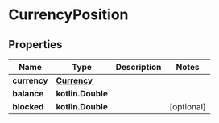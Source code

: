 
# CurrencyPosition

## Properties
Name | Type | Description | Notes
------------ | ------------- | ------------- | -------------
**currency** | [**Currency**](Currency.md) |  | 
**balance** | **kotlin.Double** |  | 
**blocked** | **kotlin.Double** |  |  [optional]



